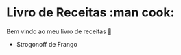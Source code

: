 
# Livro de Receitas :man cook:

Bem vindo ao meu livro de receitas :wave:

 - Strogonoff de Frango 